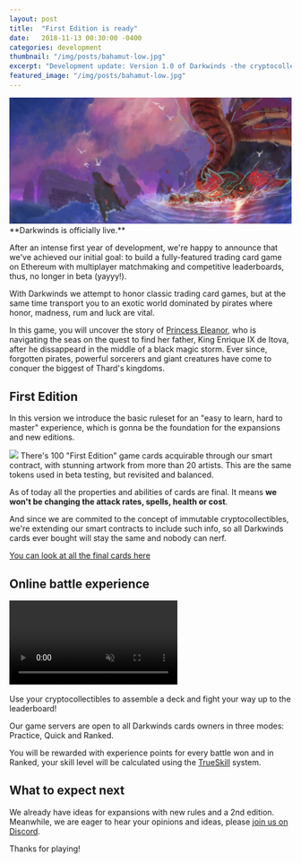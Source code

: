 ```yaml
---
layout: post
title:  "First Edition is ready"
date:   2018-11-13 00:30:00 -0400
categories: development
thumbnail: "/img/posts/bahamut-low.jpg"
excerpt: "Development update: Version 1.0 of Darkwinds -the cryptocollectible trading card game- is live and all the first 100 cards are finally revealed."
featured_image: "/img/posts/bahamut-low.jpg"
---
```

<img src="/img/posts/bahamut.jpg" class="post-big-image">
<br>
**Darkwinds is officially live.**

After an intense first year of development, we're happy to announce that we've achieved our initial goal: to build a fully-featured trading card game on Ethereum with multiplayer matchmaking and competitive leaderboards, thus, no longer in beta (yayyy!).

With Darkwinds we attempt to honor classic trading card games, but at the same time transport you to an exotic world dominated by pirates where honor, madness, rum and luck are vital. 

In this game, you will uncover the story of [Princess Eleanor](https://playdarkwinds.com/lore/2018/10/12/princess-eleanor.html), who is navigating the seas on the quest to find her father, King Enrique IX de Itova, after he dissappeard in the middle of a black magic storm. Ever since, forgotten pirates, powerful sorcerers and giant creatures have come to conquer the biggest of Thard's kingdoms. 

## First Edition

In this version we introduce the basic ruleset for an "easy to learn, hard to master" experience, which is gonna be the foundation for the expansions and new editions.

<img src="https://corsarium.playdarkwinds.com/img/cards/20.opt.png" class="post-float-left">
There's 100 "First Edition" game cards acquirable through our smart contract, with stunning artwork from more than 20 artists. This are the same tokens used in beta testing, but revisited and balanced.

As of today all the properties and abilities of cards are final. It means **we won't be changing the attack rates, spells, health or cost**. 

And since we are commited to the concept of immutable cryptocollectibles, we're extending our smart contracts to include such info, so all Darkwinds cards ever bought will stay the same and nobody can nerf.

<a href="https://playdarkwinds.com/cards.html">You can look at all the final cards here</a>


## Online battle experience

<video autoplay loop muted id="gameplay-video">
<source src="https://corsarium.playdarkwinds.com/video/landing.webm" type="video/webm">
<source src="https://corsarium.playdarkwinds.com/video/landing.mp4" type="video/mp4">
<img src="https://s3.amazonaws.com/mego-blog/darkwinds/darkwinds2018.gif">
</video><br>

Use your cryptocollectibles to assemble a deck and fight your way up to the leaderboard!

Our game servers are open to all Darkwinds cards owners in three modes: Practice, Quick and Ranked.

You will be rewarded with experience points for every battle won and in Ranked, your skill level will be calculated using the [TrueSkill](https://www.microsoft.com/en-us/research/project/trueskill-ranking-system/) system.

## What to expect next
We already have ideas for expansions with new rules and a 2nd edition. Meanwhile, we are eager to hear your opinions and ideas, please <a href="https://discord.gg/WwyCERC">join us on Discord</a>.

Thanks for playing!